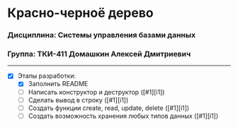 # Красно-черноё дерево
### Дисциплина: Системы управления базами данных
### Группа: ТКИ-411 Домашкин Алексей Дмитриевич

------
- [X] Этапы разработки:
    - [X] Заполнить README
    - [ ] Написать конструктор и деструктор ([#1][i1])
    - [ ] Сделать вывод в строку ([#1][i1])
    - [ ] Создать функции create, read, update, delete ([#1][i1])
    - [ ] Создать возможность хранения любых типов данных ([#1][i1])
